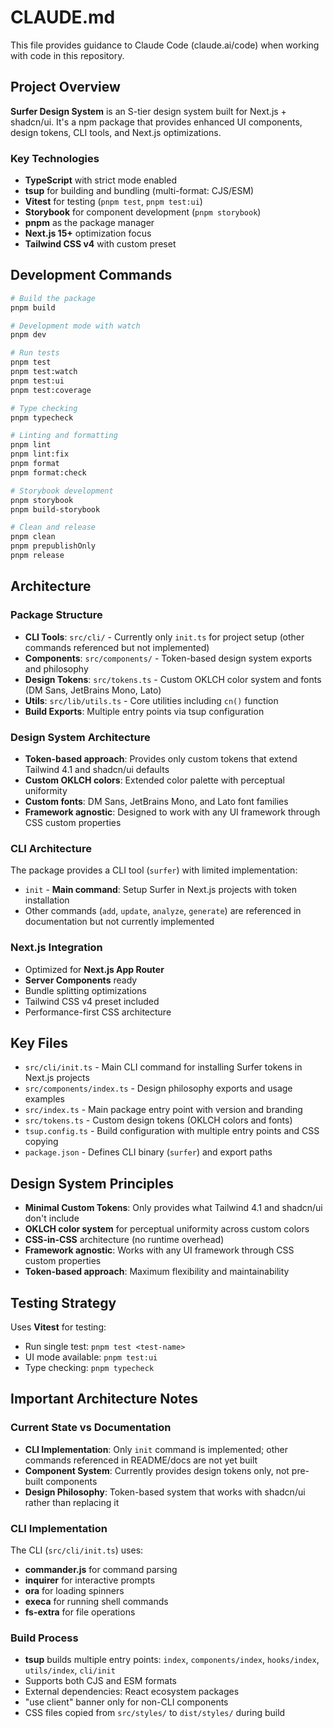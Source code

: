 # CLAUDE.md

This file provides guidance to Claude Code (claude.ai/code) when working with code in this repository.

## Project Overview

**Surfer Design System** is an S-tier design system built for Next.js + shadcn/ui. It's a npm package that provides enhanced UI components, design tokens, CLI tools, and Next.js optimizations.

### Key Technologies
- **TypeScript** with strict mode enabled
- **tsup** for building and bundling (multi-format: CJS/ESM)
- **Vitest** for testing (`pnpm test`, `pnpm test:ui`)
- **Storybook** for component development (`pnpm storybook`)
- **pnpm** as the package manager
- **Next.js 15+** optimization focus
- **Tailwind CSS v4** with custom preset

## Development Commands

```bash
# Build the package
pnpm build

# Development mode with watch
pnpm dev

# Run tests
pnpm test
pnpm test:watch
pnpm test:ui
pnpm test:coverage

# Type checking
pnpm typecheck

# Linting and formatting
pnpm lint
pnpm lint:fix
pnpm format
pnpm format:check

# Storybook development
pnpm storybook
pnpm build-storybook

# Clean and release
pnpm clean
pnpm prepublishOnly
pnpm release
```

## Architecture

### Package Structure
- **CLI Tools**: `src/cli/` - Currently only `init.ts` for project setup (other commands referenced but not implemented)
- **Components**: `src/components/` - Token-based design system exports and philosophy
- **Design Tokens**: `src/tokens.ts` - Custom OKLCH color system and fonts (DM Sans, JetBrains Mono, Lato)
- **Utils**: `src/lib/utils.ts` - Core utilities including `cn()` function
- **Build Exports**: Multiple entry points via tsup configuration

### Design System Architecture
- **Token-based approach**: Provides only custom tokens that extend Tailwind 4.1 and shadcn/ui defaults
- **Custom OKLCH colors**: Extended color palette with perceptual uniformity
- **Custom fonts**: DM Sans, JetBrains Mono, and Lato font families
- **Framework agnostic**: Designed to work with any UI framework through CSS custom properties

### CLI Architecture
The package provides a CLI tool (`surfer`) with limited implementation:
- `init` - **Main command**: Setup Surfer in Next.js projects with token installation
- Other commands (`add`, `update`, `analyze`, `generate`) are referenced in documentation but not currently implemented

### Next.js Integration
- Optimized for **Next.js App Router**
- **Server Components** ready
- Bundle splitting optimizations
- Tailwind CSS v4 preset included
- Performance-first CSS architecture

## Key Files

- `src/cli/init.ts` - Main CLI command for installing Surfer tokens in Next.js projects
- `src/components/index.ts` - Design philosophy exports and usage examples
- `src/index.ts` - Main package entry point with version and branding
- `src/tokens.ts` - Custom design tokens (OKLCH colors and fonts)
- `tsup.config.ts` - Build configuration with multiple entry points and CSS copying
- `package.json` - Defines CLI binary (`surfer`) and export paths

## Design System Principles

- **Minimal Custom Tokens**: Only provides what Tailwind 4.1 and shadcn/ui don't include
- **OKLCH color system** for perceptual uniformity across custom colors
- **CSS-in-CSS** architecture (no runtime overhead)
- **Framework agnostic**: Works with any UI framework through CSS custom properties
- **Token-based approach**: Maximum flexibility and maintainability

## Testing Strategy

Uses **Vitest** for testing:
- Run single test: `pnpm test <test-name>`
- UI mode available: `pnpm test:ui`
- Type checking: `pnpm typecheck`

## Important Architecture Notes

### Current State vs Documentation
- **CLI Implementation**: Only `init` command is implemented; other commands referenced in README/docs are not yet built
- **Component System**: Currently provides design tokens only, not pre-built components
- **Design Philosophy**: Token-based system that works with shadcn/ui rather than replacing it

### CLI Implementation
The CLI (`src/cli/init.ts`) uses:
- **commander.js** for command parsing
- **inquirer** for interactive prompts
- **ora** for loading spinners
- **execa** for running shell commands
- **fs-extra** for file operations

### Build Process
- **tsup** builds multiple entry points: `index`, `components/index`, `hooks/index`, `utils/index`, `cli/init`
- Supports both CJS and ESM formats
- External dependencies: React ecosystem packages
- "use client" banner only for non-CLI components
- CSS files copied from `src/styles/` to `dist/styles/` during build